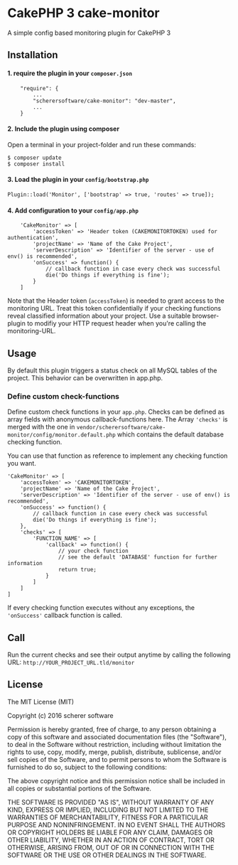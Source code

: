 CakePHP 3 cake-monitor
======================

A simple config based monitoring plugin for CakePHP 3

## Installation

#### 1. require the plugin in your `composer.json`

		"require": {
			...
			"scherersoftware/cake-monitor": "dev-master",
			...
		}

#### 2. Include the plugin using composer
Open a terminal in your project-folder and run these commands:

	$ composer update
	$ composer install


#### 3. Load the plugin in your `config/bootstrap.php`

	Plugin::load('Monitor', ['bootstrap' => true, 'routes' => true]);

#### 4. Add configuration to your `config/app.php`

	    'CakeMonitor' => [
	        'accessToken' => 'Header token (CAKEMONITORTOKEN) used for authentication',
	        'projectName' => 'Name of the Cake Project',
	        'serverDescription' => 'Identifier of the server - use of env() is recommended',
	        'onSuccess' => function() {
	        	// callback function in case every check was successful
	            die('Do things if everything is fine');
	        }
	    ]

Note that the Header token (`accessToken`) is needed to grant access to the monitoring URL. Treat this token confidentially if your checking functions reveal classified information about your project.
Use a suitable browser-plugin to modifiy your HTTP request header when you're calling the monitoring-URL.

## Usage

By default this plugin triggers a status check on all MySQL tables of the project.
This behavior can be overwritten in app.php.


### Define custom check-functions

Define custom check functions in your `app.php`. Checks can be defined as array fields with anonymous callback-functions here. The Array `'checks'` is merged with the one in  `vendor/scherersoftware/cake-monitor/config/monitor.default.php` which contains the default database checking function.

You can use that function as reference to implement any checking function you want.

	'CakeMonitor' => [
	    'accessToken' => 'CAKEMONITORTOKEN',
	    'projectName' => 'Name of the Cake Project',
	    'serverDescription' => 'Identifier of the server - use of env() is recommended',
	    'onSuccess' => function() {
	        // callback function in case every check was successful
	        die('Do things if everything is fine');
	    },
	    'checks' => [
		    'FUNCTION_NAME' => [
		        'callback' => function() {
		            // your check function
		            // see the default 'DATABASE' function for further information
		            return true;
		        }
		    ]
		]
	]


If every checking function executes without any exceptions, the `'onSuccess'` callback function is called.


## Call

Run the current checks and see their output anytime by calling the following URL: `http://YOUR_PROJECT_URL.tld/monitor`

## License

The MIT License (MIT)

Copyright (c) 2016 scherer software

Permission is hereby granted, free of charge, to any person obtaining a copy
of this software and associated documentation files (the "Software"), to deal
in the Software without restriction, including without limitation the rights
to use, copy, modify, merge, publish, distribute, sublicense, and/or sell
copies of the Software, and to permit persons to whom the Software is
furnished to do so, subject to the following conditions:

The above copyright notice and this permission notice shall be included in all
copies or substantial portions of the Software.

THE SOFTWARE IS PROVIDED "AS IS", WITHOUT WARRANTY OF ANY KIND, EXPRESS OR
IMPLIED, INCLUDING BUT NOT LIMITED TO THE WARRANTIES OF MERCHANTABILITY,
FITNESS FOR A PARTICULAR PURPOSE AND NONINFRINGEMENT. IN NO EVENT SHALL THE
AUTHORS OR COPYRIGHT HOLDERS BE LIABLE FOR ANY CLAIM, DAMAGES OR OTHER
LIABILITY, WHETHER IN AN ACTION OF CONTRACT, TORT OR OTHERWISE, ARISING FROM,
OUT OF OR IN CONNECTION WITH THE SOFTWARE OR THE USE OR OTHER DEALINGS IN THE
SOFTWARE.